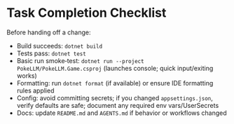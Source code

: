 # Task Completion Checklist

Before handing off a change:

- Build succeeds: `dotnet build`
- Tests pass: `dotnet test`
- Basic run smoke‑test: `dotnet run --project PokeLLM/PokeLLM.Game.csproj` (launches console; quick input/exiting works)
- Formatting: run `dotnet format` (if available) or ensure IDE formatting rules applied
- Config: avoid committing secrets; if you changed `appsettings.json`, verify defaults are safe; document any required env vars/UserSecrets
- Docs: update `README.md` and `AGENTS.md` if behavior or workflows changed
